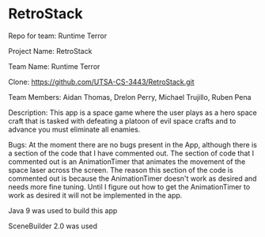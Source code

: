 # RetroStack
Repo for team: Runtime Terror

Project Name: RetroStack

Team Name: Runtime Terror

Clone: https://github.com/UTSA-CS-3443/RetroStack.git

Team Members: Aidan Thomas, Drelon Perry, Michael Trujillo, Ruben Pena

Description: This app is a space game where the user plays as a hero space craft that is tasked with defeating a platoon of evil space crafts and to advance you must eliminate all enamies.

Bugs: At the moment there are no bugs present in the App, although there is a section of the code that I have commented out. The section of code that I commented out is an AnimationTimer that 
animates the movement of the space laser across the screen. The reason this section of the code is commented out is because the AnimationTimer doesn't work as desired and needs more fine tuning. 
Until I figure out how to get the AnimationTimer to work as desired it will not be implemented in the app.

Java 9 was used to build this app

SceneBuilder 2.0 was used


